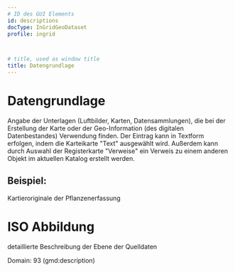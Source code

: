 ```yaml
---
# ID des GUI Elements
id: descriptions
docType: InGridGeoDataset
profile: ingrid



# title, used as window title
title: Datengrundlage
---
```


# Datengrundlage

Angabe der Unterlagen (Luftbilder, Karten, Datensammlungen), die bei der Erstellung der Karte oder der Geo-Information (des digitalen Datenbestandes) Verwendung finden. Der Eintrag kann in Textform erfolgen, indem die Karteikarte "Text" ausgewählt wird. Außerdem kann durch Auswahl der Registerkarte "Verweise" ein Verweis zu einem anderen Objekt im aktuellen Katalog erstellt werden.

## Beispiel:

Kartieroriginale der Pflanzenerfassung

# ISO Abbildung

detaillierte Beschreibung der Ebene der Quelldaten

Domain: 93  (gmd:description)
